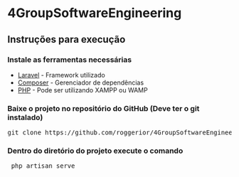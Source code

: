 # 4GroupSoftwareEngineering
## Instruções para execução 
### Instale as ferramentas necessárias
* [Laravel](https://laravel.com/docs/5.6/) - Framework utilizado
* [Composer](https://getcomposer.org/) - Gerenciador de dependências
* [PHP](http://php.net/downloads.php) - Pode ser utilizando XAMPP ou WAMP
### Baixe o projeto no repositório do GitHub (Deve ter o git instalado)
<pre>git clone https://github.com/roggerior/4GroupSoftwareEngineering.git</pre>
### Dentro do diretório do projeto execute o comando
<pre> php artisan serve </pre>

